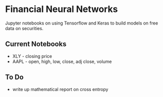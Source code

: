 # Financial Neural Networks
Jupyter notebooks on using Tensorflow and Keras to build models on free data on securities.

## Current Notebooks
* XLY - closing price
* AAPL - open, high, low, close, adj close, volume

## To Do
* write up mathematical report on cross entropy
